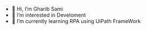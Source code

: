 - 👋 Hi, I’m Gharib Sami
- 👀 I’m interested in Develoment
- 🌱 I’m currently learning RPA using UiPath FrameWork



